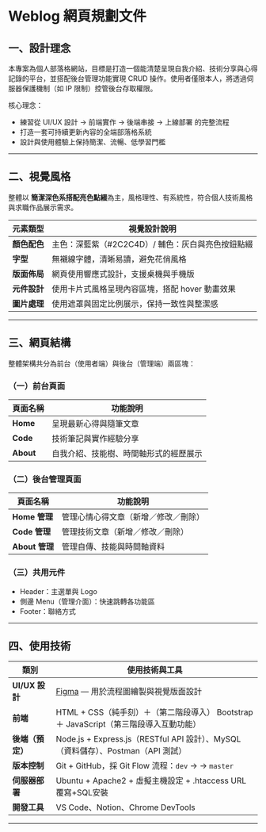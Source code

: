 # **Weblog 網頁規劃文件**

## 一、設計理念

本專案為個人部落格網站，目標是打造一個能清楚呈現自我介紹、技術分享與心得記錄的平台，並搭配後台管理功能實現 CRUD 操作。使用者僅限本人，將透過伺服器保護機制（如 IP 限制）控管後台存取權限。

核心理念：

* 練習從 UI/UX 設計 → 前端實作 → 後端串接 → 上線部署 的完整流程
* 打造一套可持續更新內容的全端部落格系統
* 設計與使用體驗上保持簡潔、流暢、低學習門檻

---

## 二、視覺風格

整體以 **簡潔深色系搭配亮色點綴**為主，風格理性、有系統性，符合個人技術風格與求職作品展示需求。

| 元素類型     | 視覺設計說明                        |
| -------- | ----------------------------- |
| **顏色配色** | 主色：深藍紫（#2C2C4D）/ 輔色：灰白與亮色按鈕點綴 |
| **字型**   | 無襯線字體，清晰易讀，避免花俏風格             |
| **版面佈局** | 網頁使用響應式設計，支援桌機與手機版            |
| **元件設計** | 使用卡片式風格呈現內容區塊，搭配 hover 動畫效果   |
| **圖片處理** | 使用遮罩與固定比例展示，保持一致性與整潔感         |

---

## 三、網頁結構

整體架構共分為前台（使用者端）與後台（管理端）兩區塊：

### （一）前台頁面

| 頁面名稱      | 功能說明                |
| --------- | ------------------- |
| **Home**  | 呈現最新心得與隨筆文章         |
| **Code**  | 技術筆記與實作經驗分享         |
| **About** | 自我介紹、技能樹、時間軸形式的經歷展示 |

### （二）後台管理頁面

| 頁面名稱         | 功能說明               |
| ------------ | ------------------ |
| **Home 管理**  | 管理心情心得文章（新增／修改／刪除） |
| **Code 管理**  | 管理技術文章（新增／修改／刪除）   |
| **About 管理** | 管理自傳、技能與時間軸資料      |

### （三）共用元件

* Header：主選單與 Logo
* 側邊 Menu（管理介面）：快速跳轉各功能區
* Footer：聯絡方式

---

## 四、使用技術

| 類別           | 使用技術與工具                                                          |
| ------------ | ---------------------------------------------------------------- |
| **UI/UX 設計** | [Figma](https://www.figma.com/) — 用於流程圖繪製與視覺版面設計                 |
| **前端**       | HTML + CSS（純手刻）＋（第二階段導入） Bootstrap＋ JavaScript（第三階段導入互動功能）       |
| **後端（預定）**   | Node.js + Express.js（RESTful API 設計）、MySQL（資料儲存）、Postman（API 測試） |
| **版本控制**     | Git + GitHub，採 Git Flow 流程：`dev` →  → `master`       |
| **伺服器部署**    | Ubuntu + Apache2 + 虛擬主機設定 + .htaccess URL 覆寫+SQL安裝                     |
| **開發工具**     | VS Code、Notion、Chrome DevTools                                   |

---

